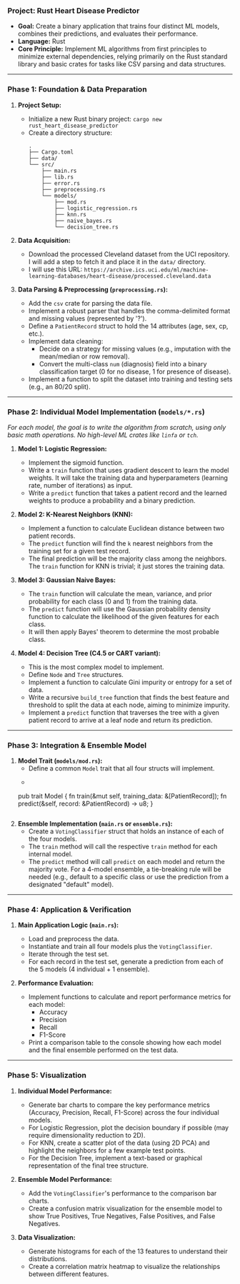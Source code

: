 ### **Project: Rust Heart Disease Predictor**

*   **Goal:** Create a binary application that trains four distinct ML models, combines their predictions, and evaluates their performance.
*   **Language:** Rust
*   **Core Principle:** Implement ML algorithms from first principles to minimize external dependencies, relying primarily on the Rust standard library and basic crates for tasks like CSV parsing and data structures.

---

### **Phase 1: Foundation & Data Preparation**

1.  **Project Setup:**
    *   Initialize a new Rust binary project: `cargo new rust_heart_disease_predictor`
    *   Create a directory structure:
        ```
        .
        ├── Cargo.toml
        ├── data/
        └── src/
            ├── main.rs
            ├── lib.rs
            ├── error.rs
            ├── preprocessing.rs
            └── models/
                ├── mod.rs
                ├── logistic_regression.rs
                ├── knn.rs
                ├── naive_bayes.rs
                └── decision_tree.rs
        ```

2.  **Data Acquisition:**
    *   Download the processed Cleveland dataset from the UCI repository. I will add a step to fetch it and place it in the `data/` directory.
    *   I will use this URL: `https://archive.ics.uci.edu/ml/machine-learning-databases/heart-disease/processed.cleveland.data`

3.  **Data Parsing & Preprocessing (`preprocessing.rs`):**
    *   Add the `csv` crate for parsing the data file.
    *   Implement a robust parser that handles the comma-delimited format and missing values (represented by '?').
    *   Define a `PatientRecord` struct to hold the 14 attributes (age, sex, cp, etc.).
    *   Implement data cleaning:
        *   Decide on a strategy for missing values (e.g., imputation with the mean/median or row removal).
        *   Convert the multi-class `num` (diagnosis) field into a binary classification target (0 for no disease, 1 for presence of disease).
    *   Implement a function to split the dataset into training and testing sets (e.g., an 80/20 split).

---

### **Phase 2: Individual Model Implementation (`models/*.rs`)**

*For each model, the goal is to write the algorithm from scratch, using only basic math operations. No high-level ML crates like `linfa` or `tch`.*

1.  **Model 1: Logistic Regression:**
    *   Implement the sigmoid function.
    *   Write a `train` function that uses gradient descent to learn the model weights. It will take the training data and hyperparameters (learning rate, number of iterations) as input.
    *   Write a `predict` function that takes a patient record and the learned weights to produce a probability and a binary prediction.

2.  **Model 2: K-Nearest Neighbors (KNN):**
    *   Implement a function to calculate Euclidean distance between two patient records.
    *   The `predict` function will find the `k` nearest neighbors from the training set for a given test record.
    *   The final prediction will be the majority class among the neighbors. The `train` function for KNN is trivial; it just stores the training data.

3.  **Model 3: Gaussian Naive Bayes:**
    *   The `train` function will calculate the mean, variance, and prior probability for each class (0 and 1) from the training data.
    *   The `predict` function will use the Gaussian probability density function to calculate the likelihood of the given features for each class.
    *   It will then apply Bayes' theorem to determine the most probable class.

4.  **Model 4: Decision Tree (C4.5 or CART variant):**
    *   This is the most complex model to implement.
    *   Define `Node` and `Tree` structures.
    *   Implement a function to calculate Gini impurity or entropy for a set of data.
    *   Write a recursive `build_tree` function that finds the best feature and threshold to split the data at each node, aiming to minimize impurity.
    *   Implement a `predict` function that traverses the tree with a given patient record to arrive at a leaf node and return its prediction.

---

### **Phase 3: Integration & Ensemble Model**

1.  **Model Trait (`models/mod.rs`):**
    *   Define a common `Model` trait that all four structs will implement.
    *   ```rust
      pub trait Model {
          fn train(&mut self, training_data: &[PatientRecord]);
          fn predict(&self, record: &PatientRecord) -> u8;
      }
      ```

2.  **Ensemble Implementation (`main.rs` or `ensemble.rs`):**
    *   Create a `VotingClassifier` struct that holds an instance of each of the four models.
    *   The `train` method will call the respective `train` method for each internal model.
    *   The `predict` method will call `predict` on each model and return the majority vote. For a 4-model ensemble, a tie-breaking rule will be needed (e.g., default to a specific class or use the prediction from a designated "default" model).

---

### **Phase 4: Application & Verification**

1.  **Main Application Logic (`main.rs`):**
    *   Load and preprocess the data.
    *   Instantiate and train all four models plus the `VotingClassifier`.
    *   Iterate through the test set.
    *   For each record in the test set, generate a prediction from each of the 5 models (4 individual + 1 ensemble).

2.  **Performance Evaluation:**
    *   Implement functions to calculate and report performance metrics for each model:
        *   Accuracy
        *   Precision
        *   Recall
        *   F1-Score
    *   Print a comparison table to the console showing how each model and the final ensemble performed on the test data.

---

### **Phase 5: Visualization**

1.  **Individual Model Performance:**
    *   Generate bar charts to compare the key performance metrics (Accuracy, Precision, Recall, F1-Score) across the four individual models.
    *   For Logistic Regression, plot the decision boundary if possible (may require dimensionality reduction to 2D).
    *   For KNN, create a scatter plot of the data (using 2D PCA) and highlight the neighbors for a few example test points.
    *   For the Decision Tree, implement a text-based or graphical representation of the final tree structure.

2.  **Ensemble Model Performance:**
    *   Add the `VotingClassifier`'s performance to the comparison bar charts.
    *   Create a confusion matrix visualization for the ensemble model to show True Positives, True Negatives, False Positives, and False Negatives.

3.  **Data Visualization:**
    *   Generate histograms for each of the 13 features to understand their distributions.
    *   Create a correlation matrix heatmap to visualize the relationships between different features.
